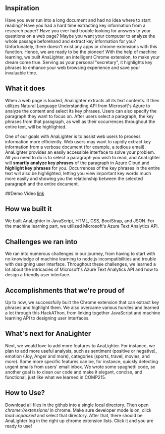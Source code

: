 ## Inspiration
Have you ever run into a long document and had no idea where to start reading? Have you had a hard time extracting key information from a research paper? Have you ever had trouble looking for answers to your questions on a web page? Maybe you want your computer to analyze the whole passage beforehand and extract key information for you? Unfortunately, there doesn't exist any apps or chrome extensions with this function. Hence, we are ready to be the pioneer! With the help of machine learning, we built AnaLighter, an intelligent Chrome extension, to make your dream come true. Serving as your personal "secretary", it highlights key phrases to enhance your web browsing experience and save your invaluable time. 

## What it does
When a web page is loaded, AnaLighter extracts all its text contents. It then utilizes Natural Language Understanding API from Microsoft's Azure to analyze the content and select its key phrases. Users can also specify the paragraph they want to focus on. After users select a paragraph, the key phrases from that paragraph, as well as their occurrences throughout the entire text, will be highlighted.

One of our goals with AnaLighter is to assist web users to process information more efficiently. Web users may want to rapidly extract key information from a verbose document (for example, a tedious email). AnaLighter provides an easily accessible interface to solve your problem. All you need to do is to select a paragraph you wish to read, and AnaLighter will **smartly analyze key phrases** of the paragraph in Azure Cloud and **highlight key phrases** for you. Occurrences of the key phrases in the entire text will also be highlighted, letting you view important key words much more easily and showing you the relationship between the selected paragraph and the entire document.

##Demo Video
[link](https://youtu.be/gucIY4mk6nw)

## How we built it
We built AnaLighter in JavaScript, HTML, CSS, BootStrap, and JSON. For the machine learning part, we utilized Microsoft's Azure Text Analytics API.

## Challenges we ran into
We ran into numerous challenges in our journey, from having to start with no knowledge of machine learning to node.js incompatibilities and trouble with designing user interface. Throughout these challenges, we learned a lot about the intricacies of Microsoft's Azure Text Analytics API and how to design a friendly user interface.

## Accomplishments that we're proud of
Up to now, we successfully built the Chrome extension that can extract key phrases and highlight them. We also overcame various hurdles and learned a lot through this HackAThon, from linking together JavaScript and machine learning API to designing user interfaces. 

## What's next for AnaLighter
Next, we would love to add more features to AnaLighter. For instance, we plan to add more useful analysis, such as sentiment (positive or negative), emotion (Joy, Anger and more), categories (sports, travel, movies, and more). Some more specific features can be, for instance, quickly detecting urgent emails from users' email inbox. We wrote some spaghetti code, so another goal is to clean our code and make it elegant, concise, and functional, just like what we learned in COMP215.

## How to Use?
Download all files in the github into a single local directory. Then open _chrome://extensions/_ in chrome. Make sure developer mode is on, click _load unpacked_ and select that directory. After that, there should be AnaLighter log in the right up chrome extension lists. Click it and you are ready to use!